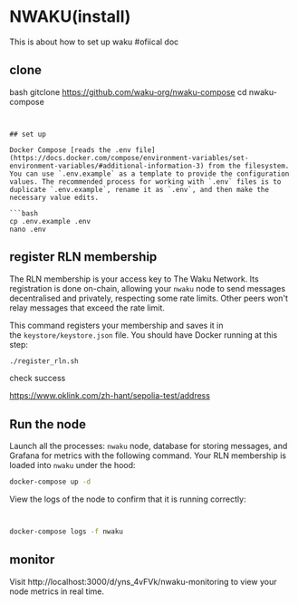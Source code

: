 # NWAKU(install)

This is about how to set up waku
#ofiical doc

## clone

bash
gitclone https://github.com/waku-org/nwaku-compose
cd nwaku-compose
```


## set up

Docker Compose [reads the .env file](https://docs.docker.com/compose/environment-variables/set-environment-variables/#additional-information-3) from the filesystem. You can use `.env.example` as a template to provide the configuration values. The recommended process for working with `.env` files is to duplicate `.env.example`, rename it as `.env`, and then make the necessary value edits.

```bash
cp .env.example .env
nano .env
```

## register RLN membership[](https://docs.waku.org/guides/nwaku/run-docker-compose#register-for-rln-membership)

The RLN membership is your access key to The Waku Network. Its registration is done on-chain, allowing your `nwaku` node to send messages decentralised and privately, respecting some rate limits. Other peers won't relay messages that exceed the rate limit.

This command registers your membership and saves it in the `keystore/keystore.json` file. You should have Docker running at this step:

```bash
./register_rln.sh
```

check success

https://www.oklink.com/zh-hant/sepolia-test/address

## Run the node[](https://docs.waku.org/guides/nwaku/run-docker-compose#run-the-node)

Launch all the processes: `nwaku` node, database for storing messages, and Grafana for metrics with the following command. Your RLN membership is loaded into `nwaku` under the hood:

```bash
docker-compose up -d
```

View the logs of the node to confirm that it is running correctly:

```bash


docker-compose logs -f nwaku
```

## monitor

Visit http://localhost:3000/d/yns_4vFVk/nwaku-monitoring to view your node metrics in real time.

